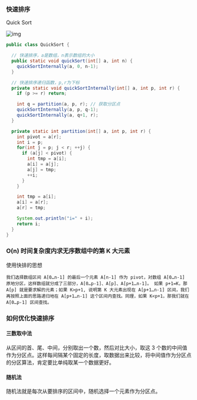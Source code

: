 ### 快速排序 

Quick Sort

![img](/asserts/img/6643bc3cef766f5b3e4526c332c60adc.jpg)


``` java
public class QuickSort {

  // 快速排序，a是数组，n表示数组的大小
  public static void quickSort(int[] a, int n) {
    quickSortInternally(a, 0, n-1);
  }

  // 快速排序递归函数，p,r为下标
  private static void quickSortInternally(int[] a, int p, int r) {
    if (p >= r) return;

    int q = partition(a, p, r); // 获取分区点
    quickSortInternally(a, p, q-1);
    quickSortInternally(a, q+1, r);
  }

  private static int partition(int[] a, int p, int r) {
    int pivot = a[r];
    int i = p;
    for(int j = p; j < r; ++j) {
      if (a[j] < pivot) {
        int tmp = a[i];
        a[i] = a[j];
        a[j] = tmp;
        ++i;
      }
    }

    int tmp = a[i];
    a[i] = a[r];
    a[r] = tmp;

    System.out.println("i=" + i);
    return i;
  }
}
```

### O(n) 时间复杂度内求无序数组中的第 K 大元素

使用快排的思想  

```
我们选择数组区间 A[0…n-1] 的最后一个元素 A[n-1] 作为 pivot，对数组 A[0…n-1] 原地分区，这样数组就分成了三部分，A[0…p-1]、A[p]、A[p+1…n-1]。 如果 p+1=K，那 A[p] 就是要求解的元素；如果 K>p+1, 说明第 K 大元素出现在 A[p+1…n-1] 区间，我们再按照上面的思路递归地在 A[p+1…n-1] 这个区间内查找。同理，如果 K<p+1，那我们就在 A[0…p-1] 区间查找。
```

### 如何优化快速排序

#### 三数取中法

从区间的首、尾、中间，分别取出一个数，然后对比大小，取这 3 个数的中间值作为分区点。这样每间隔某个固定的长度，取数据出来比较，将中间值作为分区点的分区算法，肯定要比单纯取某一个数据更好。

#### 随机法

随机法就是每次从要排序的区间中，随机选择一个元素作为分区点。

